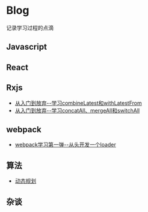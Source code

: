 # Blog
记录学习过程的点滴

## Javascript

## React

## Rxjs
- [从入门到放弃--学习combineLatest和withLatestFrom](https://github.com/Luefeng/Blog/issues/6)
- [从入门到放弃--学习concatAll、mergeAll和switchAll](https://github.com/Luefeng/Blog/issues/7)

## webpack
- [webpack学习第一弹--从头开发一个loader](https://github.com/cuzvin/Blog/issues/8)
## 算法
- [动态规划](https://github.com/Luefeng/Blog/issues/5)

## 杂谈

